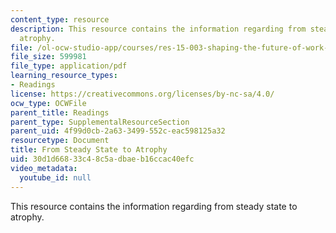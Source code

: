 ```yaml
---
content_type: resource
description: This resource contains the information regarding from steady state to
  atrophy.
file: /ol-ocw-studio-app/courses/res-15-003-shaping-the-future-of-work-15-662x-spring-2016/30d1d66833c48c5adbaeb16ccac40efc_MITRES_15_003S16_atrophy.pdf
file_size: 599981
file_type: application/pdf
learning_resource_types:
- Readings
license: https://creativecommons.org/licenses/by-nc-sa/4.0/
ocw_type: OCWFile
parent_title: Readings
parent_type: SupplementalResourceSection
parent_uid: 4f99d0cb-2a63-3499-552c-eac598125a32
resourcetype: Document
title: From Steady State to Atrophy
uid: 30d1d668-33c4-8c5a-dbae-b16ccac40efc
video_metadata:
  youtube_id: null
---
```

This resource contains the information regarding from steady state to atrophy.